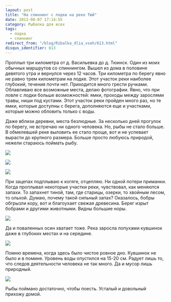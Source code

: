 ```yaml
---
layout: post
title: "На спиннинг с лодки на реке Тюй"
date: 2013-08-07 17:14:55
category: Рыбалка для всех
tags:
  - лодка
  - спиннинг
redirect_from: "/blog/Ribalka_dlia_vseh/613.html"
disqus_identifier: 613
---
```

Проплыл три километра от д. Васильевка до д. Тюинск. Один из моих
обычных маршрутов со спиннингом. Вышел из дома в половине девятого утра
и вернулся через 12 часов. Три километра по берегу явно не равно трем
километрам на лодке. Этот участок реки наиболее глубокий, течения почти
нет. Приходится много грести ручками. Облавливаю все возможные места,
делаю фотографии. Явно, что при ловле с лодки больше возможностей: ямки,
проходы между зарослями травы, ниши под кустами. Этот участок реки
пройден много раз, но те ямки, которые доступны с берега, дополняются
еще и участками, которые можно обловить только с воды.

Даже вблизи деревни, места безлюдные. За несколько дней прогулок по
берегу, не встречаю ни одного человека. Но, рыбы не стало больше. В
обмелевшей реке выловить ее стало проще, вот и не успевает вырасти до
крупного размера. Больше просто любуюсь природой, нежели стараюсь
поймать рыбу.

![](http://fishingguru.ru/uploads/images/00/00/01/2013/08/15/87f315.jpg)

![](http://fishingguru.ru/uploads/images/00/00/01/2013/08/15/25ed00.jpg)

![](http://fishingguru.ru/uploads/images/00/00/01/2013/08/15/44539e.jpg)

При зацепах подплываю к когяге, отцепляю. Ни одной потери приманки.
Когда проплывал некоторые участки реки, чувствовал, как меняются запахи.
То запахнет тиной, там, где старицы, озерки, то хвойным лесом, то
ольхой. Думаю, почему такой сильный запах? Оказалось, бобры обгрызли
кору, вот и благоухает свежая древесина. Берег изрыт бобрами и другими
животными. Видны большие норы.

![](http://fishingguru.ru/uploads/images/00/00/01/2013/08/15/5d1b3c.jpg)

Да и поваленных осин хватает тоже. Река заросла лопухами кувшинок даже в
глубоких местах и на середине.

![](http://fishingguru.ru/uploads/images/00/00/01/2013/08/15/f5bad0.jpg)

Помню времена, когда здесь было чистое ровное дно. Кувшинок не было и в
помине. Уровень воды опустился на 15-20 см. Радует лишь то, что следов
деятельности человека не так много. Да и мусор лишь природный.

![](http://fishingguru.ru/uploads/images/00/00/01/2013/08/24/849dc7.jpg)

Рыбы поймано достаточно, чтобы поесть. Усталый и довольный прихожу
домой.
